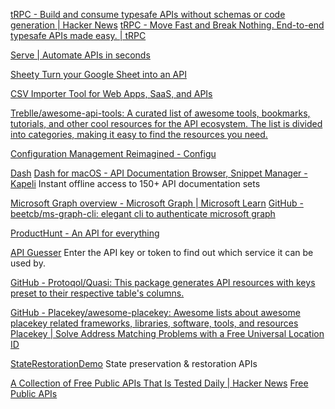 
[tRPC - Build and consume typesafe APIs without schemas or code generation | Hacker News](https://news.ycombinator.com/item?id=37098875)
[tRPC - Move Fast and Break Nothing. End-to-end typesafe APIs made easy. | tRPC](https://trpc.io/)

[Serve | Automate APIs in seconds](https://www.withserve.com/)

[Sheety Turn your Google Sheet into an API](https://sheety.co/)

[CSV Importer Tool for Web Apps, SaaS, and APIs](https://csvbox.io/)

[Treblle/awesome-api-tools: A curated list of awesome tools, bookmarks, tutorials, and other cool resources for the API ecosystem. The list is divided into categories, making it easy to find the resources you need.](https://github.com/Treblle/awesome-api-tools)

[Configuration Management Reimagined - Configu](https://configu.com/)

[Dash](https://github.com/Kapeli/Dash-iOS)
[Dash for macOS - API Documentation Browser, Snippet Manager - Kapeli](https://kapeli.com/dash)
Instant offline access to 150+ API documentation sets

[Microsoft Graph overview - Microsoft Graph | Microsoft Learn](https://learn.microsoft.com/en-us/graph/overview)
[GitHub - beetcb/ms-graph-cli: elegant cli to authenticate microsoft graph](https://github.com/beetcb/ms-graph-cli)

[ProductHunt - An API for everything](https://www.producthunt.com/e/an-api-for-everything)

[API Guesser](https://api-guesser.netlify.app/)
Enter the API key or token to find out which service it can be used by.

[GitHub - Protoqol/Quasi: This package generates API resources with keys preset to their respective table's columns.](https://github.com/Protoqol/Quasi)

[GitHub - Placekey/awesome-placekey: Awesome lists about awesome placekey related frameworks, libraries, software, tools, and resources](https://github.com/Placekey/awesome-placekey)
[Placekey | Solve Address Matching Problems with a Free Universal Location ID](https://www.placekey.io/)

[StateRestorationDemo](https://github.com/shagedorn/StateRestorationDemo)
State preservation & restoration APIs

[A Collection of Free Public APIs That Is Tested Daily | Hacker News](https://news.ycombinator.com/item?id=41371170)
[Free Public APIs](https://www.freepublicapis.com/)
